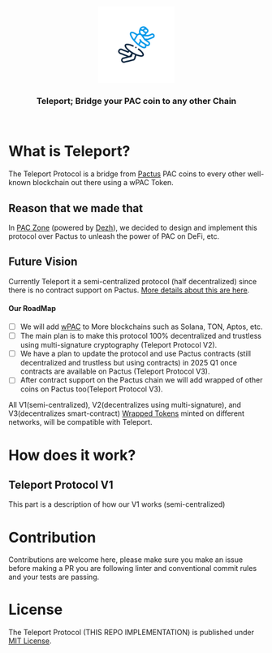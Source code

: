 <p align="center">
    <img alt="Teleport" src="./assets/teleport-transparent.png" width="150" height="150" />
</p>

<h3 align="center">
Teleport; Bridge your PAC coin to any other Chain
</h3>

<br/>

# What is Teleport?

The Teleport Protocol is a bridge from [Pactus](https://pactus.org) PAC coins to every other well-known blockchain out there using a wPAC Token.

## Reason that we made that

In [PAC Zone](https://github.com/PACZone) (powered by [Dezh](https://dezh.tech)), we decided to design and implement this protocol over Pactus to unleash the power of PAC on DeFi, etc.

## Future Vision

Currently Teleport it a semi-centralized protocol (half decentralized) since there is no contract support on Pactus. [More details about this are here](#how-it-works).

#### Our RoadMap

- [ ] We will add [wPAC](https://github.com/PACZone/TeleWrapped) to More blockchains such as Solana, TON, Aptos, etc.
- [ ] The main plan is to make this protocol 100% decentralized and trustless using multi-signature cryptography (Teleport Protocol V2).
- [ ] We have a plan to update the protocol and use Pactus contracts (still decentralized and trustless but using contracts) in 2025 Q1 once contracts are available on Pactus (Teleport Protocol V3).
- [ ] After contract support on the Pactus chain we will add wrapped of other coins on Pactus too(Teleport Protocol V3).

All V1(semi-centralized), V2(decentralizes using multi-signature), and V3(decentralizes smart-contract) [Wrapped Tokens](https://github.com/PACZone/TeleWrapped) minted on different networks, will be compatible with Teleport.

# How does it work?

## Teleport Protocol V1

This part is a description of how our V1 works (semi-centralized)

<!-- TODO -->

# Contribution

Contributions are welcome here, please make sure you make an issue before making a PR you are following linter and conventional commit rules and your tests are passing.

# License

The Teleport Protocol (THIS REPO IMPLEMENTATION) is published under [MIT License](./LICENSE).

